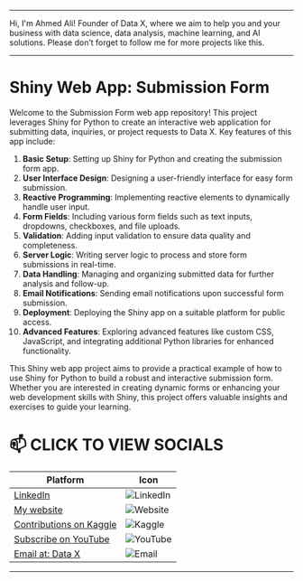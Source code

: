 
---

Hi, I'm Ahmed Ali! Founder of Data X, where we aim to help you and your business with data science, data analysis, machine learning, and AI solutions. Please don’t forget to follow me for more projects like this.

---

# Shiny Web App: Submission Form

Welcome to the Submission Form web app repository! This project leverages Shiny for Python to create an interactive web application for submitting data, inquiries, or project requests to Data X. Key features of this app include:

1. **Basic Setup**: Setting up Shiny for Python and creating the submission form app.
2. **User Interface Design**: Designing a user-friendly interface for easy form submission.
3. **Reactive Programming**: Implementing reactive elements to dynamically handle user input.
4. **Form Fields**: Including various form fields such as text inputs, dropdowns, checkboxes, and file uploads.
5. **Validation**: Adding input validation to ensure data quality and completeness.
6. **Server Logic**: Writing server logic to process and store form submissions in real-time.
7. **Data Handling**: Managing and organizing submitted data for further analysis and follow-up.
8. **Email Notifications**: Sending email notifications upon successful form submission.
9. **Deployment**: Deploying the Shiny app on a suitable platform for public access.
10. **Advanced Features**: Exploring advanced features like custom CSS, JavaScript, and integrating additional Python libraries for enhanced functionality.

This Shiny web app project aims to provide a practical example of how to use Shiny for Python to build a robust and interactive submission form. Whether you are interested in creating dynamic forms or enhancing your web development skills with Shiny, this project offers valuable insights and exercises to guide your learning.

# 📫 CLICK TO VIEW SOCIALS

| Platform                                   | Icon                                                                                 |
|--------------------------------------------|--------------------------------------------------------------------------------------|
| [LinkedIn](https://www.linkedin.com/in/rajaahmedalikhan)   | ![LinkedIn](https://img.shields.io/badge/-LinkedIn-0077B5?logo=linkedin&logoColor=white)   |
| [My website](https://dataxofficial.com)         | ![Website](https://img.shields.io/badge/-Website-FF6600?logo=web&logoColor=white)         |
| [Contributions on Kaggle](https://www.kaggle.com/datascientist97) | ![Kaggle](https://img.shields.io/badge/-Kaggle-20BEFF?logo=kaggle&logoColor=white)      |
| [Subscribe on YouTube](https://www.youtube.com/@datax_official) | ![YouTube](https://img.shields.io/badge/-YouTube-FF0000?logo=youtube&logoColor=white) |
| [Email at: Data X](mailto:datascientist097@gmail.com)     | ![Email](https://img.shields.io/badge/-Email-D14836?logo=gmail&logoColor=white)          |

---

